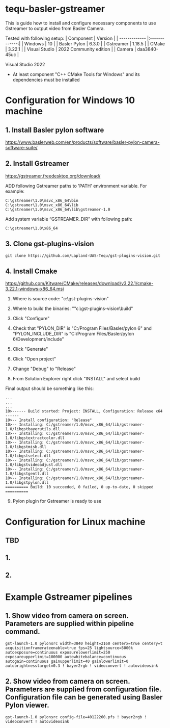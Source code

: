 # tequ-basler-gstreamer

This is guide how to install and configure necessary components to use Gstreamer to output video from Basler Camera.  

Tested with following setup:
| Component     | Version       |
| ------------- |:-------------:| 
| Windows       | 10            | 
| Basler Pylon  | 6.3.0         | 
| Gstreamer	    | 1.18.5        | 
| CMake         | 3.22.1        | 
| Visual Studio | 2022 Community edition | 
| Camera        | daa3840-45uc | 


Visual Studio 2022
 - At least component "C++ CMake Tools for Windows" and its dependencies must be installed


# Configuration for Windows 10 machine

## 1. Install Basler pylon software

https://www.baslerweb.com/en/products/software/basler-pylon-camera-software-suite/

## 2. Install Gstreamer

https://gstreamer.freedesktop.org/download/

ADD following Gstreamer paths to 'PATH' environment variable. For example:
```
C:\gstreamer\1.0\msvc_x86_64\bin
C:\gstreamer\1.0\msvc_x86_64\lib
C:\gstreamer\1.0\msvc_x86_64\lib\gstreamer-1.0
```

Add system variable “GSTREAMER_DIR” with following path:

```
C:\gstreamer\1.0\x86_64
```

## 3. Clone gst-plugins-vision 

```
git clone https://github.com/Lapland-UAS-Tequ/gst-plugins-vision.git
```

## 4. Install Cmake 

https://github.com/Kitware/CMake/releases/download/v3.22.1/cmake-3.22.1-windows-x86_64.msi

1. Where is source code: "c:\gst-plugins-vision"

2. Where to build the binaries: ""c:\gst-plugins-vision\build"

3. Click "Configure" 

4. Check that "PYLON_DIR" is "C:/Program Files/Basler/pylon 6" and "PYLON_INCLUDE_DIR" is "C:/Program Files/Basler/pylon 6/Development/include"

5. Click "Generate"

6. Click "Open project"

7. Change "Debug" to "Release" 

8. From Solution Explorer right click "INSTALL" and select build 

Final output should be something like this:
```
...
...
...
10>------ Build started: Project: INSTALL, Configuration: Release x64 ------
10>-- Install configuration: "Release"
10>-- Installing: C:/gstreamer/1.0/msvc_x86_64/lib/gstreamer-1.0/libgstbayerutils.dll
10>-- Installing: C:/gstreamer/1.0/msvc_x86_64/lib/gstreamer-1.0/libgstextractcolor.dll
10>-- Installing: C:/gstreamer/1.0/msvc_x86_64/lib/gstreamer-1.0/libgstmisb.dll
10>-- Installing: C:/gstreamer/1.0/msvc_x86_64/lib/gstreamer-1.0/libgstselect.dll
10>-- Installing: C:/gstreamer/1.0/msvc_x86_64/lib/gstreamer-1.0/libgstvideoadjust.dll
10>-- Installing: C:/gstreamer/1.0/msvc_x86_64/lib/gstreamer-1.0/libgstgentl.dll
10>-- Installing: C:/gstreamer/1.0/msvc_x86_64/lib/gstreamer-1.0/libgstpylon.dll
========== Build: 10 succeeded, 0 failed, 0 up-to-date, 0 skipped ==========
```

9. Pylon plugin for Gstreamer is ready to use

# Configuration for Linux machine

## TBD
## 1.
## 2.

# Example Gstreamer pipelines 

## 1. Show video from camera on screen. Parameters are supplied within pipeline command.
```
gst-launch-1.0 pylonsrc width=3840 height=2160 centerx=true centery=t acquisitionframerateenable=true fps=25 lightsource=5000k autoexposure=continuous exposurelowerlimit=250 exposureupperlimit=100000 autowhitebalance=continuous autogain=continuous gainupperlimit=40 gainlowerlimit=0 autobrightnesstarget=0.3 ! bayer2rgb ! videoconvert ! autovideosink
```

## 2. Show video from camera on screen. Parameters are supplied from configuration file. Configuration file can be generated using Basler Pylon viewer.
```
gst-launch-1.0 pylonsrc config-file=40122260.pfs ! bayer2rgb ! videoconvert ! autovideosink
```

